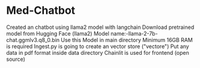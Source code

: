# Med-Chatbot
Created an chatbot using llama2 model with langchain
Download pretrained model from Hugging Face (llama2)
Model name:-llama-2-7b-chat.ggmlv3.q8_0.bin
Use this Model in main directory
Minimum 16GB RAM is required
Ingest.py is going to create an vector store ("vectore") 
Put any data in pdf format inside data directory
Chainlit is used for frontend (open source)
